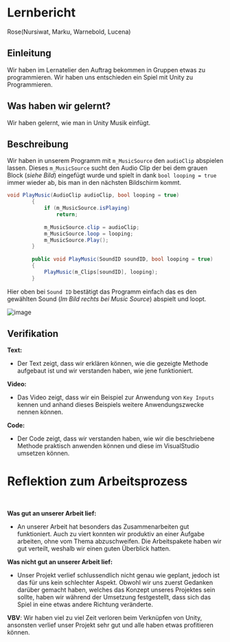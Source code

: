 # Lernbericht

Rose(Nursiwat, Marku, Warnebold, Lucena)
## Einleitung

Wir haben im Lernatelier den Auftrag bekommen in Gruppen etwas zu programmieren. Wir haben uns entschieden ein Spiel mit Unity zu Programmieren.

## Was haben wir gelernt?
Wir haben gelernt, wie man in Unity Musik einfügt.
## Beschreibung
Wir haben in unserem Programm mit `m_MusicSource` den `audioClip` abspielen lassen.
Dieses `m_MusicSource` sucht den Audio Clip der bei dem grauen Block (_siehe Bild_) eingefügt wurde und spielt in dank `bool looping = true` immer wieder ab, bis man in den nächsten Bildschirm kommt.
```C#
void PlayMusic(AudioClip audioClip, bool looping = true)
        {
            if (m_MusicSource.isPlaying)
                return;
           
            m_MusicSource.clip = audioClip;
            m_MusicSource.loop = looping;
            m_MusicSource.Play();
        }
       
        public void PlayMusic(SoundID soundID, bool looping = true)
        {
            PlayMusic(m_Clips[soundID], looping);
        }
```
Hier oben bei `Sound ID` bestätigt das Programm einfach das es den gewählten Sound (_Im Bild rechts bei Music Source_) abspielt und loopt.

![image](https://user-images.githubusercontent.com/110893302/229719745-94e1558f-0d89-46dd-95a8-0507a8412661.png)

## Verifikation

**Text:**  
* Der Text zeigt, dass wir erklären können, wie die gezeigte Methode aufgebaut ist und wir verstanden haben, wie jene funktioniert.

**Video:**  
* Das Video zeigt, dass wir ein Beispiel zur Anwendung von `Key Inputs` kennen und anhand dieses Beispiels weitere Anwendungszwecke nennen können.

**Code:**  
* Der Code zeigt, dass wir verstanden haben, wie wir die beschriebene Methode praktisch anwenden können und diese im VisualStudio umsetzen können.

# Reflektion zum Arbeitsprozess

 

**Was gut an unserer Arbeit lief:**

* An unserer Arbeit hat besonders das Zusammenarbeiten gut funktioniert. Auch zu viert konnten wir produktiv an einer Aufgabe arbeiten, ohne vom Thema abzuschweifen. Die Arbeitspakete haben wir gut verteilt, weshalb wir einen guten Überblick hatten.


**Was nicht gut an unserer Arbeit lief:**

* Unser Projekt verlief schlussendlich nicht genau wie geplant, jedoch ist das für uns kein schlechter Aspekt. Obwohl wir uns zuerst Gedanken darüber gemacht haben, welches das Konzept unseres Projektes sein sollte, haben wir während der Umsetzung festgestellt, dass sich das Spiel in eine etwas andere Richtung veränderte.


**VBV**: Wir haben viel zu viel Zeit verloren beim Verknüpfen von Unity, ansonsten verlief unser Projekt sehr gut und alle haben etwas profitieren können.

